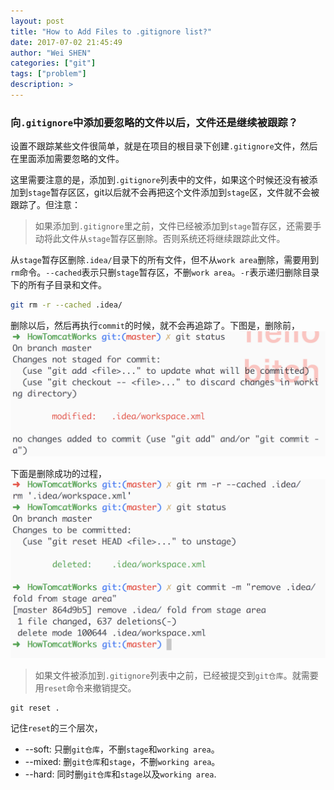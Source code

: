 ```yaml
---
layout: post
title: "How to Add Files to .gitignore list?"
date: 2017-07-02 21:45:49
author: "Wei SHEN"
categories: ["git"]
tags: ["problem"]
description: >
---
```


### 向`.gitignore`中添加要忽略的文件以后，文件还是继续被跟踪？
设置不跟踪某些文件很简单，就是在项目的根目录下创建`.gitignore`文件，然后在里面添加需要忽略的文件。

这里需要注意的是，添加到`.gitignore`列表中的文件，如果这个时候还没有被添加到`stage`暂存区区，git以后就不会再把这个文件添加到`stage`区，文件就不会被跟踪了。但注意：
> 如果添加到`.gitignore`里之前，文件已经被添加到`stage`暂存区，还需要手动将此文件从`stage`暂存区删除。否则系统还将继续跟踪此文件。

从`stage`暂存区删除`.idea/`目录下的所有文件，但不从`work area`删除，需要用到`rm`命令。`--cached`表示只删`stage`暂存区，不删`work area`。`-r`表示递归删除目录下的所有子目录和文件。
```bash
git rm -r --cached .idea/
```

删除以后，然后再执行`commit`的时候，就不会再追踪了。下图是，删除前，
![add-file-to-gitignore-2](/images/add-file-to-gitignore/add-file-to-gitignore-2.png)

下面是删除成功的过程，
![add-file-to-gitignore](/images/add-file-to-gitignore/add-file-to-gitignore.png)


> 如果文件被添加到`.gitignore`列表中之前，已经被提交到`git仓库`。就需要用`reset`命令来撤销提交。

```
git reset .
```

记住`reset`的三个层次，
* --soft: 只删`git仓库`，不删`stage`和`working area`。
* --mixed: 删`git仓库`和`stage`，不删`working area`。
* --hard: 同时删`git仓库`和`stage`以及`working area`.
